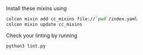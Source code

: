 Install these mixins using
```bash
colcon mixin add cc_mixins file://`pwd`/index.yaml
colcon mixin update cc_mixins
```
Check your linting by running
```bash
python3 lint.py
```